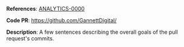 **References**: [ANALYTICS-0000](https://jira.gannett.com/browse/ANALYTICS-0000)

**Code PR**: https://github.com/GannettDigital/

**Description**:
A few sentences describing the overall goals of the pull request's commits.